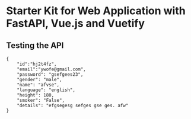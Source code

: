 # Starter Kit for Web Application with FastAPI, Vue.js and Vuetify


## Testing the API

```
{
	"id":"hj2t4fz",
	"email":"ywofe@gmail.com",
	"password": "gsefgees23",
	"gender": "male",
	"name": "afvse",
	"language": "english",
	"height": 180,
	"smoker": "False",
	"details": "efgsegesg sefges gse ges. afw"
}
```
